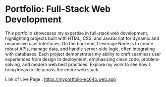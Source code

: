 # Portfolio: Full-Stack Web Development
This portfolio showcases my expertise in full-stack web development, highlighting projects built with HTML, CSS, and JavaScript for dynamic and responsive user interfaces. On the backend, I leverage Node.js to create robust APIs, manage data, and handle server-side logic, often integrating with databases. Each project demonstrates my ability to craft seamless user experiences from design to deployment, emphasizing clean code, problem-solving, and modern web best practices. Explore my work to see how I bring ideas to life across the entire web stack

Link of Live Page : https://myportfolio-ec64b.web.app
